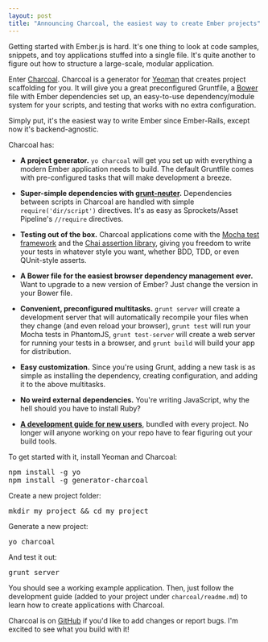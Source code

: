 ```yaml
---
layout: post
title: "Announcing Charcoal, the easiest way to create Ember projects"
---
```


Getting started with Ember.js is hard. It's one thing to look at code samples, snippets, and toy applications stuffed into a single file. It's quite another to figure out how to structure a large-scale, modular application.

Enter [Charcoal](https://github.com/thomasboyt/charcoal). Charcoal is a generator for [Yeoman](http://yeoman.io) that creates project scaffolding for you. It will give you a great preconfigured Gruntfile, a [Bower](http://bower.io/) file with Ember dependencies set up, an easy-to-use dependency/module system for your scripts, and testing that works with no extra configuration.

Simply put, it's the easiest way to write Ember since Ember-Rails, except now it's backend-agnostic.

Charcoal has:

* **A project generator.** `yo charcoal` will get you set up with everything a modern Ember application needs to build. The default Gruntfile comes with pre-configured tasks that will make development a breeze.

* **Super-simple dependencies with [grunt-neuter](https://github.com/trek/grunt-neuter).** Dependencies between scripts in Charcoal are handled with simple `require('dir/script')` directives. It's as easy as Sprockets/Asset Pipeline's `//require` directives.

* **Testing out of the box.** Charcoal applications come with the [Mocha test framework](http://visionmedia.github.io/mocha/) and the [Chai assertion library](http://chaijs.com/), giving you freedom to write your tests in whatever style you want, whether BDD, TDD, or even QUnit-style asserts.

* **A Bower file for the easiest browser dependency management ever.** Want to upgrade to a new version of Ember? Just change the version in your Bower file.

* **Convenient, preconfigured multitasks.** `grunt server` will create a development server that will automatically recompile your files when they change (and even reload your browser), `grunt test` will run your Mocha tests in PhantomJS, `grunt test-server` will create a web server for running your tests in a browser, and `grunt build` will build your app for distribution.

* **Easy customization.** Since you're using Grunt, adding a new task is as simple as installing the dependency, creating configuration, and adding it to the above multitasks.

* **No weird external dependencies.** You're writing JavaScript, why the hell should you have to install Ruby?

* **[A development guide for new users](https://github.com/thomasboyt/charcoal/blob/master/app/templates/charcoal/readme.md)**, bundled with every project. No longer will anyone working on your repo have to fear figuring out your build tools.

To get started with it, install Yeoman and Charcoal:

<pre>
npm install -g yo
npm install -g generator-charcoal
</pre>

Create a new project folder:

<pre>
mkdir my_project && cd my_project
</pre>

Generate a new project:

<pre>
yo charcoal
</pre>

And test it out:

<pre>
grunt server
</pre>

You should see a working example application. Then, just follow the development guide (added to your project under `charcoal/readme.md`) to learn how to create applications with Charcoal.

Charcoal is on [GitHub](https://github.com/thomasboyt/charcoal) if you'd like to add changes or report bugs. I'm excited to see what you build with it!
